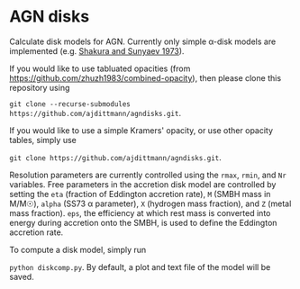 # AGN disks
Calculate disk models for AGN. Currently only simple α-disk models are implemented (e.g. [Shakura and Sunyaev 1973](https://ui.adsabs.harvard.edu/abs/1973A%26A....24..337S/abstract)). 

If you would like to use tabluated opacities (from https://github.com/zhuzh1983/combined-opacity), then please clone this repository using 

`git clone --recurse-submodules https://github.com/ajdittmann/agndisks.git`. 

If you would like to use a simple Kramers' opacity, or use other opacity tables,
simply use

`git clone https://github.com/ajdittmann/agndisks.git`.

Resolution parameters are currently controlled using the `rmax`, `rmin`, and `Nr` variables. 
Free parameters in the accretion disk model are controlled by setting the `eta` (fraction of Eddington accretion rate), `M` (SMBH mass in M/M☉), `alpha` (SS73 α parameter), `X` (hydrogen mass fraction), and `Z` (metal mass fraction). `eps`, the efficiency at which rest mass is converted into energy during accretion onto the SMBH, is used to define the Eddington accretion rate.  

To compute a disk model, simply run 

`python diskcomp.py`.
By default, a plot and text file of the model will be saved. 
